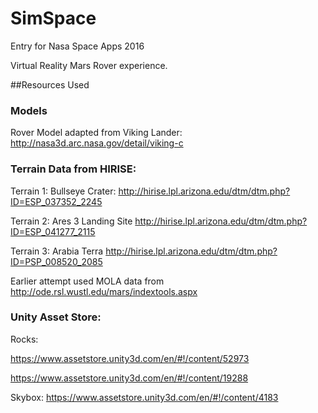 # SimSpace
Entry for Nasa Space Apps 2016

Virtual Reality Mars Rover experience.

##Resources Used

### Models

Rover Model adapted from Viking Lander: http://nasa3d.arc.nasa.gov/detail/viking-c

### Terrain Data from HIRISE:

Terrain 1: Bullseye Crater:
http://hirise.lpl.arizona.edu/dtm/dtm.php?ID=ESP_037352_2245

Terrain 2: Ares 3 Landing Site
http://hirise.lpl.arizona.edu/dtm/dtm.php?ID=ESP_041277_2115

Terrain 3: Arabia Terra
http://hirise.lpl.arizona.edu/dtm/dtm.php?ID=PSP_008520_2085

Earlier attempt used MOLA data from
http://ode.rsl.wustl.edu/mars/indextools.aspx

### Unity Asset Store:

Rocks:

https://www.assetstore.unity3d.com/en/#!/content/52973

https://www.assetstore.unity3d.com/en/#!/content/19288

Skybox:
https://www.assetstore.unity3d.com/en/#!/content/4183
